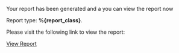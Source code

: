 Your report has been generated and a you can view the report now
<p>
  Report type: <strong>%{report_class}</strong>.
</p>

Please visit the following link to view the report:

<a href="%{report_url}" target="_blank">View Report</a>
